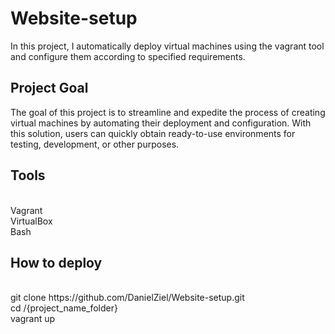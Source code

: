 # Website-setup
In this project, I automatically deploy virtual machines using the vagrant tool and configure them according to specified requirements.

<h2>Project Goal</h2>

The goal of this project is to streamline and expedite the process of creating virtual machines by automating their deployment and configuration. With this solution, users can quickly obtain ready-to-use environments for testing, development, or other purposes.

<h2>Tools</h2>
<br>Vagrant
<br>VirtualBox
<br>Bash

<h2>How to deploy</h2>
<br>git clone https://github.com/DanielZiel/Website-setup.git
<br>cd /{project_name_folder}
<br>vagrant up










